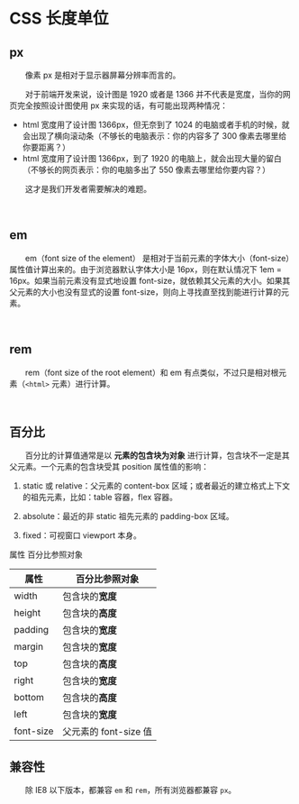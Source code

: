 # CSS 长度单位

## px
　　像素 px 是相对于显示器屏幕分辨率而言的。

　　对于前端开发来说，设计图是 1920 或者是 1366 并不代表是宽度，当你的网页完全按照设计图使用 px 来实现的话，有可能出现两种情况： 
* html 宽度用了设计图 1366px，但无奈到了 1024 的电脑或者手机的时候，就会出现了横向滚动条（不够长的电脑表示：你的内容多了 300 像素去哪里给你要距离？） 
* html 宽度用了设计图 1366px，到了 1920 的电脑上，就会出现大量的留白（不够长的网页表示：你的电脑多出了 550 像素去哪里给你要内容？）

　　这才是我们开发者需要解决的难题。

<br>

## em
　　em（font size of the element） 是相对于当前元素的字体大小（font-size）属性值计算出来的。由于浏览器默认字体大小是 16px，则在默认情况下 1em = 16px。如果当前元素没有显式地设置 font-size，就依赖其父元素的大小。如果其父元素的大小也没有显式的设置 font-size，则向上寻找直至找到能进行计算的元素。

<br>

## rem
　　rem（font size of the root element）和 em 有点类似，不过只是相对根元素（`<html>` 元素）进行计算。

<br>

## 百分比
　　百分比的计算值通常是以 **元素的包含块为对象** 进行计算，包含块不一定是其父元素。一个元素的包含块受其 position 属性值的影响：

1. static 或 relative：父元素的 content-box 区域；或者最近的建立格式上下文的祖先元素，比如：table 容器，flex 容器。

2. absolute：最近的非 static 祖先元素的 padding-box 区域。

3. fixed：可视窗口 viewport 本身。

属性	百分比参照对象

| 属性 | 百分比参照对象 |
| --- | --- |
| width | 包含块的**宽度** |
| height | 包含块的**高度** |
| padding | 包含块的**宽度** |
| margin | 包含块的**宽度** |
| top| 包含块的**高度** |
| right	| 包含块的**宽度** |
| bottom | 包含块的**高度** |
| left | 包含块的**宽度** |
| font-size	| 父元素的 font-size 值 |



## 兼容性
　　除 IE8 以下版本，都兼容 `em` 和 `rem`，所有浏览器都兼容 `px`。
